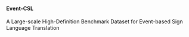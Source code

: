 #### Event-CSL 
A Large-scale High-Definition Benchmark Dataset for Event-based Sign Language Translation 



